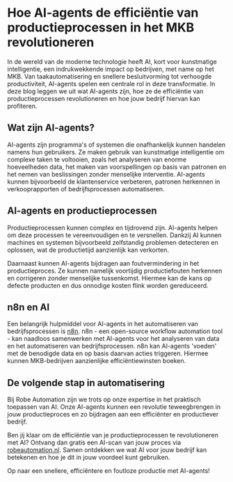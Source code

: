 # Hoe AI-agents de efficiëntie van productieprocessen in het MKB revolutioneren

In de wereld van de moderne technologie heeft AI, kort voor kunstmatige intelligentie, een indrukwekkende impact op bedrijven, met name op het MKB. Van taakautomatisering en snellere besluitvorming tot verhoogde productiviteit, AI-agents spelen een centrale rol in deze transformatie. In deze blog leggen we uit wat AI-agents zijn, hoe ze de efficiëntie van productieprocessen revolutioneren en hoe jouw bedrijf hiervan kan profiteren.

## Wat zijn AI-agents?

AI-agents zijn programma's of systemen die onafhankelijk kunnen handelen namens hun gebruikers. Ze maken gebruik van kunstmatige intelligentie om complexe taken te voltooien, zoals het analyseren van enorme hoeveelheden data, het maken van voorspellingen op basis van patronen en het nemen van beslissingen zonder menselijke interventie. AI-agents kunnen bijvoorbeeld de klantenservice verbeteren, patronen herkennen in verkooprapporten of bedrijfsprocessen automatiseren.

## AI-agents en productieprocessen 

Productieprocessen kunnen complex en tijdrovend zijn. AI-agents helpen om deze processen te vereenvoudigen en te versnellen. Dankzij AI kunnen machines en systemen bijvoorbeeld zelfstandig problemen detecteren en oplossen, wat de productietijd aanzienlijk kan verkorten.

Daarnaast kunnen AI-agents bijdragen aan foutvermindering in het productieproces. Ze kunnen namelijk voortijdig productiefouten herkennen en corrigeren zonder menselijke tussenkomst. Hiermee kan de kans op defecte producten en dus onnodige kosten flink worden gereduceerd.

## n8n en AI

Een belangrijk hulpmiddel voor AI-agents in het automatiseren van bedrijfsprocessen is [n8n](https://n8n.io/). n8n - een open-source workflow automation tool - kan naadloos samenwerken met AI-agents voor het analyseren van data en het automatiseren van bedrijfsprocessen. n8n kan AI-agents 'voeden' met de benodigde data en op basis daarvan acties triggeren. Hiermee kunnen MKB-bedrijven aanzienlijke efficiëntiewinsten boeken.

## De volgende stap in automatisering

Bij Robe Automation zijn we trots op onze expertise in het praktisch toepassen van AI. Onze AI-agents kunnen een revolutie teweegbrengen in jouw productieproces en zo bijdragen aan een efficiënter en productiever bedrijf.

Ben jij klaar om de efficiëntie van je productieprocessen te revolutioneren met AI? Ontvang dan gratis een AI-scan van jouw proces via [robeautomation.nl](https://www.robeautomation.nl). Samen ontdekken we wat AI voor jouw bedrijf kan betekenen en hoe je dit in jouw voordeel kunt gebruiken.

Op naar een snellere, efficiëntere en foutloze productie met AI-agents!